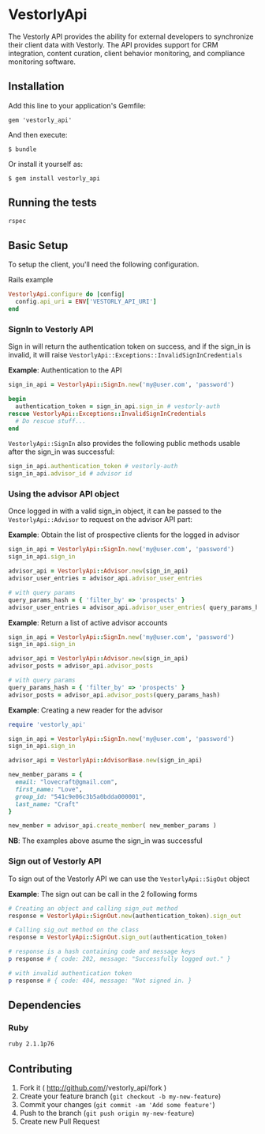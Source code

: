 # VestorlyApi

The Vestorly API provides the ability for external developers to synchronize their client data with Vestorly.  The API provides support for CRM integration, content curation, client behavior monitoring, and compliance monitoring software.

## Installation

Add this line to your application's Gemfile:

    gem 'vestorly_api'

And then execute:

    $ bundle

Or install it yourself as:

    $ gem install vestorly_api

## Running the tests

```bash
rspec
```

## Basic Setup

To setup the client, you'll need the following configuration.

Rails example

```ruby
VestorlyApi.configure do |config|
  config.api_uri = ENV['VESTORLY_API_URI']
end
```

### SignIn to Vestorly API

Sign in will return the authentication token on success, and if the sign_in is invalid, it will raise `VestorlyApi::Exceptions::InvalidSignInCredentials`

**Example**: Authentication to the API

```ruby
sign_in_api = VestorlyApi::SignIn.new('my@user.com', 'password')

begin
  authentication_token = sign_in_api.sign_in # vestorly-auth
rescue VestorlyApi::Exceptions::InvalidSignInCredentials
  # Do rescue stuff...
end
```

`VestorlyApi::SignIn` also provides the following public methods usable after the sign_in was successful:

```ruby
sign_in_api.authentication_token # vestorly-auth
sign_in_api.advisor_id # advisor id
```

### Using the advisor API object

Once logged in with a valid sign_in object, it can be passed to the `VestorlyApi::Advisor` to request on the advisor API part:

**Example**: Obtain the list of prospective clients for the logged in advisor

```ruby
sign_in_api = VestorlyApi::SignIn.new('my@user.com', 'password')
sign_in_api.sign_in

advisor_api = VestorlyApi::Advisor.new(sign_in_api)
advisor_user_entries = advisor_api.advisor_user_entries

# with query params
query_params_hash = { 'filter_by' => 'prospects' }
advisor_user_entries = advisor_api.advisor_user_entries( query_params_hash )
```

**Example**: Return a list of active advisor accounts


```ruby
sign_in_api = VestorlyApi::SignIn.new('my@user.com', 'password')
sign_in_api.sign_in

advisor_api = VestorlyApi::Advisor.new(sign_in_api)
advisor_posts = advisor_api.advisor_posts

# with query params
query_params_hash = { 'filter_by' => 'prospects' }
advisor_posts = advisor_api.advisor_posts(query_params_hash)
```

**Example**: Creating a new reader for the advisor

```ruby
require 'vestorly_api'

sign_in_api = VestorlyApi::SignIn.new('my@user.com', 'password')
sign_in_api.sign_in

advisor_api = VestorlyApi::AdvisorBase.new(sign_in_api)

new_member_params = {
  email: "lovecraft@gmail.com",
  first_name: "Love",
  group_id: "541c9e06c3b5a0bdda000001",
  last_name: "Craft"
}

new_member = advisor_api.create_member( new_member_params )

```

**NB**: The examples above asume the sign_in was successful


### Sign out of Vestorly API

To sign out of the Vestorly API we can use the `VestorlyApi::SigOut` object

**Example**: The sign out can be call in the 2 following forms

```ruby
# Creating an object and calling sign_out method
response = VestorlyApi::SignOut.new(authentication_token).sign_out

# Calling sig_out method on the class
response = VestorlyApi::SignOut.sign_out(authentication_token)

# response is a hash containing code and message keys
p response # { code: 202, message: "Successfully logged out." }

# with invalid authentication token
p response # { code: 404, message: "Not signed in. }
```

## Dependencies

### Ruby

```bash
ruby 2.1.1p76
```

## Contributing

1. Fork it ( http://github.com/<my-github-username>/vestorly_api/fork )
2. Create your feature branch (`git checkout -b my-new-feature`)
3. Commit your changes (`git commit -am 'Add some feature'`)
4. Push to the branch (`git push origin my-new-feature`)
5. Create new Pull Request
